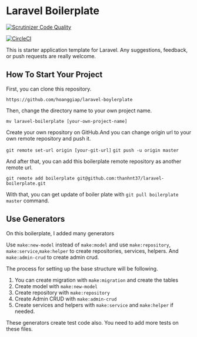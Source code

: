 # Laravel Boilerplate

[![Scrutinizer Code Quality](https://scrutinizer-ci.com/g/thanhnt37/laravel-boilerplate/badges/quality-score.png?b=master)](https://scrutinizer-ci.com/g/thanhnt37/laravel-boilerplate/?branch=master)

[![CircleCI](https://circleci.com/gh/thanhnt37/laravel-boilerplate.svg?style=svg)](https://circleci.com/gh/thanhnt37/laravel-boilerplate)

This is starter application template for Laravel.
Any suggestions, feedback, or push requests are really welcome.

## How To Start Your Project

First, you can clone this repository.

`https://github.com/hoanggiap/laravel-boylerplate`

Then, change the directory name to your own project name.

`mv laravel-boilerplate [your-own-project-name]`

Create your own repository on GitHub.And you can change origin url to your own remote repository and push it.

`git remote set-url origin [your-git-url]`
`git push -u origin master`

And after that, you can add this boilerplate remote repository as another remote url.

`git remote add boilerplate git@github.com:thanhnt37/laravel-boilerplate.git`

With that, you can get update of boiler plate with `git pull boilerplate master` command.

## Use Generators

On this boilerplate, I added many generators

Use `make:new-model` instead of `make:model` and use `make:repository`, `make:service`,`make:helper` to create repositories, services, helpers.
And `make:admin-crud` to create admin crud.

The process for setting up the base structure will be following.

1. You can create migration with `make:migration` and create the tables
2. Create model with `make:new-model`
3. Create repository with `make:repository`
4. Create Admin CRUD with `make:admin-crud`
5. Create services and helpers with `make:service` and `make:helper` if needed.

These generators create test code also. You need to add more tests on these files.
